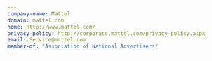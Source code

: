 ```yaml
---
company-name: Mattel
domain: mattel.com
home: http://www.mattel.com/
privacy-policy: http://corporate.mattel.com/privacy-policy.aspx
email: Service@mattel.com
member-of: "Association of National Advertisers"
---
```




